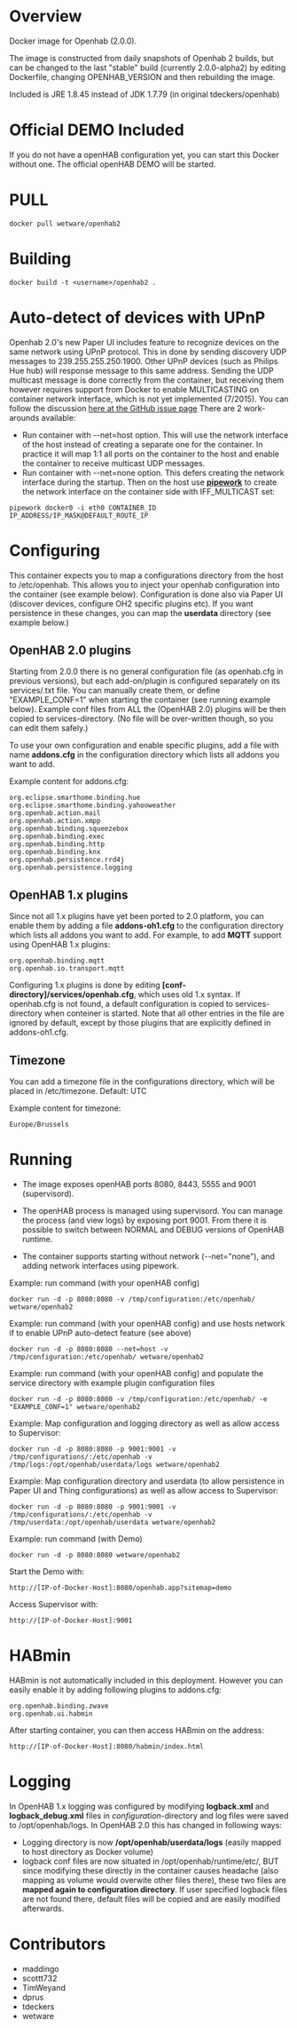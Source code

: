 Overview
========

Docker image for Openhab (2.0.0). 

The image is constructed from daily snapshots of Openhab 2 builds, but can be changed to the last "stable" build (currently 2.0.0-alpha2) by editing Dockerfile, changing OPENHAB_VERSION and then rebuilding the image.

Included is JRE 1.8.45 instead of JDK 1.7.79 (in original tdeckers/openhab)


Official DEMO Included
========

If you do not have a openHAB configuration yet, you can start this Docker without one. The official openHAB DEMO will be started. 

PULL
=======
```docker pull wetware/openhab2```

Building
========

```docker build -t <username>/openhab2 .```

Auto-detect of devices with UPnP
==========
Openhab 2.0's new Paper UI includes feature to recognize devices on the same network using UPnP protocol. This in done by sending discovery UDP messages to 239.255.255.250:1900. Other UPnP devices (such as Philips Hue hub) will response message to this same address. Sending the UDP multicast message is done correctly from the container, but receiving them however requires support from Docker to enable
 MULTICASTING on container network interface, which is not yet implemented (7/2015). You can follow the discussion [here at the GitHub issue page][1] There are 2 work-arounds available: 

* Run container with --net=host option. This will use the network interface of the host instead of creating a separate one for the container. In practice it will map 1:1 all ports on the container to the host and enable the container to receive multicast UDP messages.
* Run container with --net=none option. This defers creating the network interface during the startup. Then on the host use [__pipework__][2] to create the network interface on the container side with IFF_MULTICAST set:
```
pipework docker0 -i eth0 CONTAINER_ID IP_ADDRESS/IP_MASK@DEFAULT_ROUTE_IP
```

[1]: https://github.com/docker/docker/issues/3043
[2]: https://github.com/jpetazzo/pipework

Configuring
=======

This container expects you to map a configurations directory from the host to /etc/openhab. This allows you to inject your openhab configuration into the container (see example below).
Configuration is done also via Paper UI (discover devices, configure OH2 specific plugins etc). If you want persistence in these changes, you can map the __userdata__ directory (see example below.)  

OpenHAB 2.0 plugins
--------

Starting from 2.0.0 there is no general configuration file (as openhab.cfg in previous versions), but each add-on/plugin is configured separately on its services/<plugin-name>.txt file. You can manually create them, or define "EXAMPLE_CONF=1" when starting the container (see running example below). Example conf files from ALL the (OpenHAB 2.0) plugins will be then copied to services-directory. (No file will be over-written though, so you can edit them safely.)

To use your own configuration and enable specific plugins, add a file with name __addons.cfg__ in the configuration directory which lists all addons you want to add.

Example content for addons.cfg:
```
org.eclipse.smarthome.binding.hue
org.eclipse.smarthome.binding.yahooweather
org.openhab.action.mail
org.openhab.action.xmpp
org.openhab.binding.squeezebox
org.openhab.binding.exec
org.openhab.binding.http
org.openhab.binding.knx
org.openhab.persistence.rrd4j
org.openhab.persistence.logging
```

OpenHAB 1.x plugins
----------
Since not all 1.x plugins have yet been ported to 2.0 platform, you can enable them by adding a file __addons-oh1.cfg__ to the configuration directory which lists all addons you want to add.
For example, to add __MQTT__ support using OpenHAB 1.x plugins:
```
org.openhab.binding.mqtt
org.openhab.io.transport.mqtt
```
Configuring 1.x plugins is done by editing __\[conf-directory\]/services/openhab.cfg__, which uses old 1.x syntax. If openhab.cfg is not found, a default configuration is copied to services-directory when conteiner is started. Note that all other entries in the file are ignored by default, except by those plugins that are explicitly defined in addons-oh1.cfg.


Timezone
---------
You can add a timezone file in the configurations directory, which will be placed in /etc/timezone. Default: UTC

Example content for timezone:
```
Europe/Brussels
```

Running
=======

* The image exposes openHAB ports 8080, 8443, 5555 and 9001 (supervisord).

* The openHAB process is managed using supervisord.  You can manage the process (and view logs) by exposing port 9001. From there it is possible to switch between NORMAL and DEBUG versions of OpenHAB runtime.
* The container supports starting without network (--net="none"), and adding network interfaces using pipework.

Example: run command (with your openHAB config)

```
docker run -d -p 8080:8080 -v /tmp/configuration:/etc/openhab/ wetware/openhab2
```

Example: run command (with your openHAB config) and use hosts network if to enable UPnP auto-detect feature (see above)

```
docker run -d -p 8080:8080 --net=host -v /tmp/configuration:/etc/openhab/ wetware/openhab2

```

Example: run command (with your openHAB config) and populate the service directory with example plugin configuration files 

```
docker run -d -p 8080:8080 -v /tmp/configuration:/etc/openhab/ -e "EXAMPLE_CONF=1" wetware/openhab2
```

Example: Map configuration and logging directory as well as allow access to Supervisor:

```
docker run -d -p 8080:8080 -p 9001:9001 -v /tmp/configurations/:/etc/openhab -v /tmp/logs:/opt/openhab/userdata/logs wetware/openhab2
```

Example: Map configuration directory and userdata (to allow persistence in Paper UI and Thing configurations) as well as allow access to Supervisor:

```
docker run -d -p 8080:8080 -p 9001:9001 -v /tmp/configurations/:/etc/openhab -v /tmp/userdata:/opt/openhab/userdata wetware/openhab2
```

Example: run command (with Demo)

```
docker run -d -p 8080:8080 wetware/openhab2
```

Start the Demo with: 

```
http://[IP-of-Docker-Host]:8080/openhab.app?sitemap=demo
```

Access Supervisor with: 

```
http://[IP-of-Docker-Host]:9001
```



HABmin
=======

HABmin is not automatically included in this deployment.  However you can easily enable it by adding following plugins to addons.cfg:
```
org.openhab.binding.zwave
org.openhab.ui.habmin

```

After starting container, you can then access HABmin on the address:
```
http://[IP-of-Docker-Host]:8080/habmin/index.html
```

Logging
=======
In OpenHAB 1.x logging was configured by modifying __logback.xml__ and __logback_debug.xml__ files in *configuration*-directory and log files were saved to /opt/openhab/logs. In OpenHAB 2.0 this has changed in following ways:

 * Logging directory is now __/opt/openhab/userdata/logs__ (easily mapped to host directory as Docker volume)
 * logback conf files are now situated in /opt/openhab/runtime/etc/, BUT since modifying these directly in the container causes headache (also mapping as volume would overwite other files there), these two files are __mapped again to configuration directory__. If user specified logback files are not found there, default files will be copied and are easily modified afterwards. 


Contributors
============
* maddingo
* scottt732
* TimWeyand
* dprus
* tdeckers
* wetware

